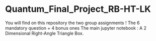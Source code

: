 # Quantum_Final_Project_RB-HT-LK

You will find on this repository the two group assignments ! 
The 6 mandatory question + 4 bonus ones 
The main jupyter notebook : A 2 Dimensional Right-Angle Triangle Box. 
